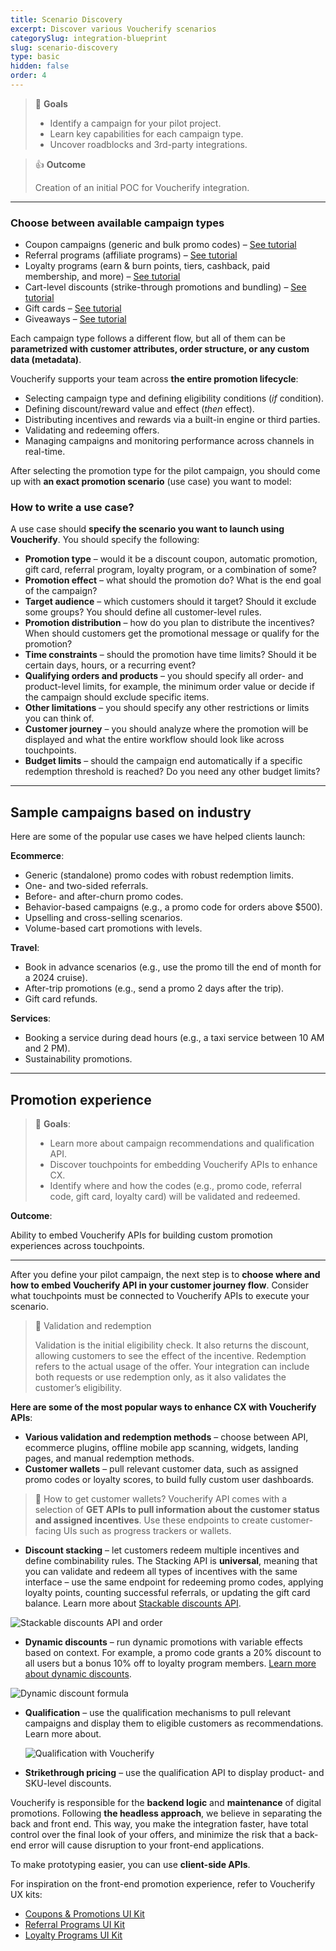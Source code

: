 ```yaml
---
title: Scenario Discovery
excerpt: Discover various Voucherify scenarios
categorySlug: integration-blueprint
slug: scenario-discovery
type: basic
hidden: false
order: 4
---
```


> 📘 **Goals**
>
> - Identify a campaign for your pilot project. 
> - Learn key capabilities for each campaign type.
> - Uncover roadblocks and 3rd-party integrations.

> 👍 **Outcome**
>
> Creation of an initial POC for Voucherify integration.

---

### Choose between available campaign types

- Coupon campaigns (generic and bulk promo codes) – [See tutorial](https://support.voucherify.io/article/514-coupons "Coupons Ultimate Guide")
- Referral programs (affiliate programs) – [See tutorial](https://support.voucherify.io/article/48-referral-program-basics "Getting Started with Referral Program")
- Loyalty programs (earn & burn points, tiers, cashback, paid membership, and more) – [See tutorial](https://support.voucherify.io/article/491-getting-started-with-loyalty-programs "Getting Started with Loyalty Programs")
- Cart-level discounts (strike-through promotions and bundling) – [See tutorial](https://support.voucherify.io/article/519-create-cart-level-promotions "Cart-level Promotion")
- Gift cards – [See tutorial](https://support.voucherify.io/article/47-prepaid-gift-cards-campaign "Gift Cards Campaign")
- Giveaways – [See tutorial](https://support.voucherify.io/article/187-how-to-create-a-giveaways-program "Getting Started with Giveaways Campaign")

Each campaign type follows a different flow, but all of them can be **parametrized with customer attributes, order structure, or any custom data (metadata)**. 

Voucherify supports your team across **the entire promotion lifecycle**:

- Selecting campaign type and defining eligibility conditions (*if* condition).
- Defining discount/reward value and effect (*then* effect).
- Distributing incentives and rewards via a built-in engine or third parties. 
- Validating and redeeming offers. 
- Managing campaigns and monitoring performance across channels in real-time.

After selecting the promotion type for the pilot campaign, you should come up with **an exact promotion scenario** (use case) you want to model:

### How to write a use case?

A use case should **specify the scenario you want to launch using Voucherify**. You should specify the following:

- **Promotion type** – would it be a discount coupon, automatic promotion, gift card, referral program, loyalty program, or a combination of some?
- **Promotion effect** – what should the promotion do? What is the end goal of the campaign?
- **Target audience** – which customers should it target? Should it exclude some groups? You should define all customer-level rules.
- **Promotion distribution** – how do you plan to distribute the incentives? When should customers get the promotional message or qualify for the promotion?
- **Time constraints** – should the promotion have time limits? Should it be certain days, hours, or a recurring event?
- **Qualifying orders and products** – you should specify all order- and product-level limits, for example, the minimum order value or decide if the campaign should exclude specific items.
- **Other limitations** – you should specify any other restrictions or limits you can think of.
- **Customer journey** – you should analyze where the promotion will be displayed and what the entire workflow should look like across touchpoints. 
- **Budget limits** – should the campaign end automatically if a specific redemption threshold is reached? Do you need any other budget limits?

---

## Sample campaigns based on industry

Here are some of the popular use cases we have helped clients launch:

**Ecommerce**:

- Generic (standalone) promo codes with robust redemption limits. 
- One- and two-sided referrals. 
- Before- and after-churn promo codes. 
- Behavior-based campaigns (e.g., a promo code for orders above $500).
- Upselling and cross-selling scenarios.
- Volume-based cart promotions with levels.

<!-- ![Beanz.com coupon generated with Voucherify](https://files.readme.io/c1f82f3-guides_integration_blueprint_modeling-voucherify-integration-03.png "Beanz.com coupon generated with Voucherify")

![easyJet holidays coupon generated with Voucherify](https://files.readme.io/4d8cf4f-guides_integration_blueprint_modeling-voucherify-integration-04.png "easyJet holidays coupon generated with Voucherify") -->

**Travel**:

- Book in advance scenarios (e.g., use the promo till the end of month for a 2024 cruise).
- After-trip promotions (e.g., send a promo 2 days after the trip).
- Gift card refunds.

**Services**:

- Booking a service during dead hours (e.g., a taxi service between 10 AM and 2 PM).
- Sustainability promotions.

---

## Promotion experience

> 📘 **Goals**:  
>
> - Learn more about campaign recommendations and qualification API. 
> - Discover touchpoints for embedding Voucherify APIs to enhance CX. 
> - Identify where and how the codes (e.g., promo code, referral code, gift card, loyalty card) will be validated and redeemed.


**Outcome**: 

Ability to embed Voucherify APIs for building custom promotion experiences across touchpoints.

---

After you define your pilot campaign, the next step is to **choose where and how to embed Voucherify API in your customer journey flow**. Consider what touchpoints must be connected to Voucherify APIs to execute your scenario.

> 📘 Validation and redemption 
> 
> Validation is the initial eligibility check. It also returns the discount, allowing customers to see the effect of the incentive. Redemption refers to the actual usage of the offer. Your integration can include both requests or use redemption only, as it also validates the customer’s eligibility.

**Here are some of the most popular ways to enhance CX with Voucherify APIs**:
- **Various validation and redemption methods** – choose between API, ecommerce plugins, offline mobile app scanning, widgets, landing pages, and manual redemption methods.
- **Customer wallets** – pull relevant customer data, such as assigned promo codes or loyalty scores, to build fully custom user dashboards. 

> 📘 How to get customer wallets?
> Voucherify API comes with a selection of **GET APIs to pull information about the customer status and assigned incentives**. Use these endpoints to create customer-facing UIs such as progress trackers or wallets. 

- **Discount stacking** – let customers redeem multiple incentives and define combinability rules. The Stacking API is **universal**, meaning that you can validate and redeem all types of incentives with the same interface – use the same endpoint for redeeming promo codes, applying loyalty points, counting successful referrals, or updating the gift card balance. Learn more about [Stackable discounts API](https://docs.voucherify.io/docs/manage-stackable-discounts "Stackable discounts API in Voucherify").

![Stackable discounts API and order](https://files.readme.io/ee30b2e-guides_integration_blueprint_modeling-voucherify-integration-05.png "Stackable discounts API and order")
- **Dynamic discounts** – run dynamic promotions with variable effects based on context. For example, a promo code grants a 20% discount to all users but a bonus 10% off to loyalty program members. [Learn more about dynamic discounts](https://support.voucherify.io/article/568-how-to-create-dynamic-discount-value "Dynamic Discount Value Builder").

![Dynamic discount formula](https://files.readme.io/94e74fe-guides_integration_blueprint_modeling-voucherify-integration-06.png "Dynamic discount formula builder in Voucherify")
- **Qualification** – use the qualification mechanisms to pull relevant campaigns and display them to eligible customers as recommendations. Learn more about. 
  
  ![Qualification with Voucherify](https://files.readme.io/6203025-guides_integration_blueprint_modeling-voucherify-integration-07.png "Qualification API example")
- **Strikethrough pricing** – use the qualification API to display product- and SKU-level discounts. 

Voucherify is responsible for the **backend logic** and **maintenance** of digital promotions. Following **the headless approach**, we believe in separating the back and front end. This way, you make the integration faster, have total control over the final look of your offers, and minimize the risk that a back-end error will cause disruption to your front-end applications.

To make prototyping easier, you can use **client-side APIs**.

For inspiration on the front-end promotion experience, refer to Voucherify UX kits:

- [Coupons & Promotions UI Kit](https://www.figma.com/community/file/1100356622702326488/ecommerce-coupons-promotions-ui-kit "Ecommerce Coupons & Promotions UI Kit")
- [Referral Programs UI Kit](https://www.figma.com/community/file/1039555483777372722/referral-programs-ui-kit "Referral Programs UI Kit")
- [Loyalty Programs UI Kit](https://www.figma.com/community/file/1162414825186962172/loyalty-programs-ui-kit "Loyalty Programs UI Kit")